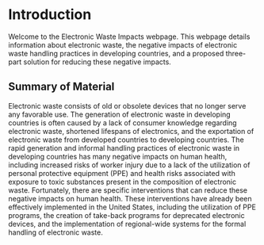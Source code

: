 # Introduction

Welcome to the Electronic Waste Impacts webpage. This webpage details information about electronic waste, the negative impacts of electronic waste handling practices in developing countries, and a proposed three-part solution for reducing these negative impacts. 

## Summary of Material
Electronic waste consists of old or obsolete devices that no longer serve any favorable use. The generation of electronic waste in developing countries is often caused by a lack of consumer knowledge regarding electronic waste, shortened lifespans of electronics, and the exportation of electronic waste from developed countries to developing countries. The rapid generation and informal handling practices of electronic waste in developing countries has many negative impacts on human health, including increased risks of worker injury due to a lack of the utilization of personal protective equipment (PPE) and health risks associated with exposure to toxic substances present in the composition of electronic waste. Fortunately, there are specific interventions that can reduce these negative impacts on human health. These interventions have already been effectively implemented in the United States, including the utilization of PPE programs, the creation of take-back programs for deprecated electronic devices, and the implementation of regional-wide systems for the formal handling of electronic waste. 

